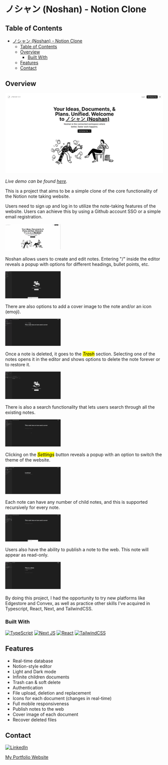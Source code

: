 # ノシャン (Noshan) - Notion Clone

## Table of Contents

- [ノシャン (Noshan) - Notion Clone](#ノシャン-noshan---notion-clone)
  - [Table of Contents](#table-of-contents)
  - [Overview](#overview)
    - [Built With](#built-with)
  - [Features](#features)
  - [Contact](#contact)

## Overview

[![Project Overview](/public/images/noshan-overview.jpg)](https://noshan.vercel.app/)

_Live demo can be found [here](https://noshan.vercel.app/)._

This is a project that aims to be a simple clone of the core functionality of the Notion note taking website.

Users need to sign up and log in to utilize the note-taking features of the website. Users can achieve this by using a Github account SSO or a simple email registration.

<img src="/public/images/noshan-login.gif" width="35%" />

Noshan allows users to create and edit notes. Entering "/" inside the editor reveals a popup with options for different headings, bullet points, etc.

<img src="/public/images/noshan-editor.gif" width="35%" />

There are also options to add a cover image to the note and/or an icon (emoji).

<img src="/public/images/noshan-cover-icon.gif" width="35%" />

Once a note is deleted, it goes to the <mark> _Trash_</mark> section. Selecting one of the notes opens it in the editor and shows options to delete the note forever or to restore it.

<img src="/public/images/noshan-trash.gif" width="35%" />

There is also a search functionality that lets users search through all the existing notes.

<img src="/public/images/noshan-search.gif" width="35%" />

Clicking on the <mark> _Settings_</mark> button reveals a popup with an option to switch the theme of the website.

<img src="/public/images/noshan-theme.gif" width="35%" />

Each note can have any number of child notes, and this is supported recursively for every note.

<img src="/public/images/noshan-recursive-pages.gif" width="35%" />

Users also have the ability to publish a note to the web. This note will appear as read-only.

<img src="/public/images/noshan-publish.gif" width="35%" />

<br>
<br>
By doing this project, I had the opportunity to try new platforms like Edgestore and Convex, as well as practice other skills I've acquired in Typescript, React, Next, and TailwindCSS.

<!-- TODO:
    1. Describe my overall experience in a couple of sentences.
    2. List a few specific technical things that I learned or improved on.
    3. Share any other tips or guidance for others attempting this or something similar.
 -->

### Built With

[![TypeScript](https://img.shields.io/badge/typescript-%23007ACC.svg?style=for-the-badge&logo=typescript&logoColor=white)](https://www.typescriptlang.org/)
[![Next JS](https://img.shields.io/badge/Next-black?style=for-the-badge&logo=next.js&logoColor=white)](https://nextjs.org/)
[![React](https://img.shields.io/badge/react-%2320232a.svg?style=for-the-badge&logo=react&logoColor=%2361DAFB)](https://react.dev/)
[![TailwindCSS](https://img.shields.io/badge/tailwindcss-%2338B2AC.svg?style=for-the-badge&logo=tailwind-css&logoColor=white)](https://tailwindcss.com/)

## Features

- Real-time database
- Notion-style editor
- Light and Dark mode
- Infinite children documents
- Trash can & soft delete
- Authentication
- File upload, deletion and replacement
- Icons for each document (changes in real-time)
- Full mobile responsiveness
- Publish notes to the web
- Cover image of each document
- Recover deleted files

## Contact

[![LinkedIn](https://img.shields.io/badge/linkedin-%230077B5.svg?style=for-the-badge&logo=linkedin&logoColor=white)](https://www.linkedin.com/in/joao-m-branco/)

[My Portfolio Website](https://whitthenstein.vercel.app/)

<!-- TODO: Include icons and links to your RELEVANT, PROFESSIONAL 'DEV-ORIENTED' social media. LinkedIn and dev.to are minimum. -->
